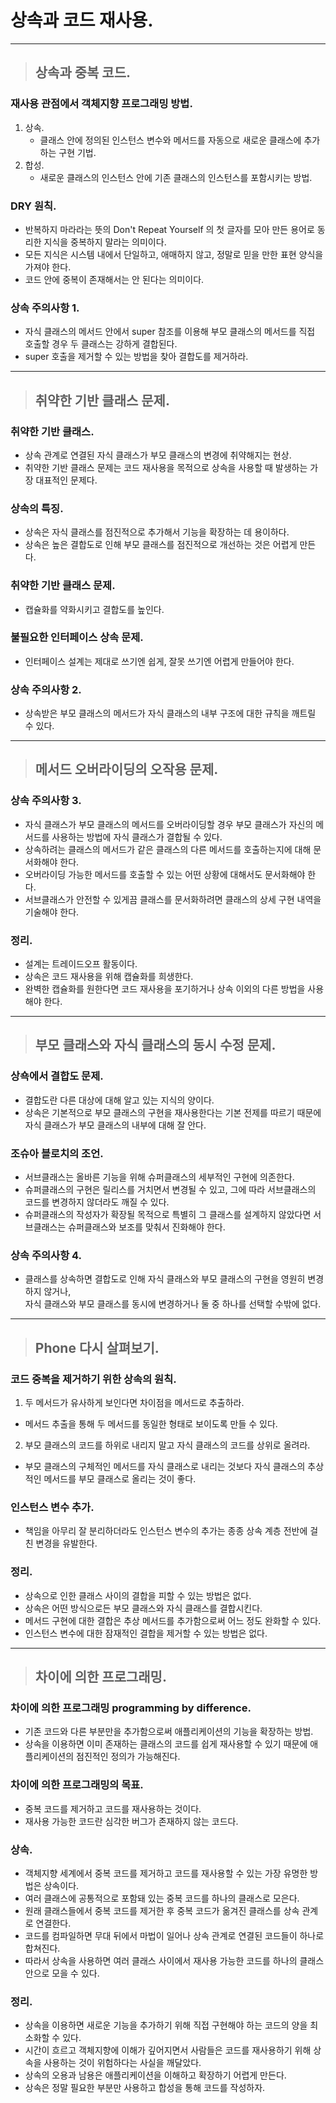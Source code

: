 
# 상속과 코드 재사용.

------------------------------------------------------------------------------------------------------------

> ## 상속과 중복 코드.

### 재사용 관점에서 객체지향 프로그래밍 방법.
1. 상속.
   - 클래스 안에 정의된 인스턴스 변수와 메서드를 자동으로 새로운 클래스에 추가하는 구현 기법.
2. 합성.
   - 새로운 클래스의 인스턴스 안에 기존 클래스의 인스턴스를 포함시키는 방법.

### DRY 원칙.
- 반복하지 마라라는 뜻의 Don't Repeat Yourself 의 첫 글자를 모아 만든 용어로 동리한 지식을 중복하지 말라는 의미이다.
- 모든 지식은 시스템 내에서 단일하고, 애매하지 않고, 정말로 믿을 만한 표현 양식을 가져야 한다.
- 코드 안에 중복이 존재해서는 안 된다는 의미이다.

### 상속 주의사항 1.
- 자식 클래스의 메서드 안에서 super 참조를 이용해 부모 클래스의 메서드를 직접 호출할 경우 두 클래스는 강하게 결합된다.
- super 호출을 제거할 수 있는 방법을 찾아 결합도를 제거하라.

------------------------------------------------------------------------------------------------------------

> ## 취약한 기반 클래스 문제.

### 취약한 기반 클래스.
- 상속 관계로 연결된 자식 클래스가 부모 클래스의 변경에 취약해지는 현상.
- 취약한 기반 클래스 문제는 코드 재사용을 목적으로 상속을 사용할 때 발생하는 가장 대표적인 문제다.

### 상속의 특징.
- 상속은 자식 클래스를 점진적으로 추가해서 기능을 확장하는 데 용이하다.
- 상속은 높은 결합도로 인해 부모 클래스를 점진적으로 개선하는 것은 어렵게 만든다.

### 취약한 기반 클래스 문제.
- 캡슐화를 약화시키고 결합도를 높인다.

### 불필요한 인터페이스 상속 문제.
- 인터페이스 설계는 제대로 쓰기엔 쉽게, 잘못 쓰기엔 어렵게 만들어야 한다.

### 상속 주의사항 2.
- 상속받은 부모 클래스의 메서드가 자식 클래스의 내부 구조에 대한 규칙을 깨트릴 수 있다.

------------------------------------------------------------------------------------------------------------

> ## 메서드 오버라이딩의 오작용 문제.

### 상속 주의사항 3.
- 자식 클래스가 부모 클래스의 메서드를 오버라이딩할 경우 부모 클래스가 자신의 메서드를 사용하는 방법에 자식 클래스가 결합될 수 있다.
- 상속하려는 클래스의 메서드가 같은 클래스의 다른 메서드를 호출하는지에 대해 문서화해야 한다.
- 오버라이딩 가능한 메서드를 호출할 수 있는 어떤 상황에 대해서도 문서화해야 한다.
- 서브클래스가 안전할 수 있게끔 클래스를 문서화하려면 클래스의 상세 구현 내역을 기술해야 한다.

### 정리.
- 설계는 트레이드오프 활동이다.
- 상속은 코드 재사용을 위해 캡슐화를 희생한다.
- 완벽한 캡슐화를 원한다면 코드 재사용을 포기하거나 상속 이외의 다른 방법을 사용해야 한다.

------------------------------------------------------------------------------------------------------------

> ## 부모 클래스와 자식 클래스의 동시 수정 문제.

### 상쇽에서 결합도 문제.
- 결합도란 다른 대상에 대해 알고 있는 지식의 양이다.
- 상속은 기본적으로 부모 클래스의 구현을 재사용한다는 기본 전제를 따르기 때문에 자식 클래스가 부모 클래스의 내부에 대해 잘 안다.

### 조슈아 블로치의 조언.
- 서브클래스는 올바른 기능을 위해 슈퍼클래스의 세부적인 구현에 의존한다.
- 슈퍼클래스의 구현은 릴리스를 거치면서 변경될 수 있고, 그에 따라 서브클래스의 코드를 변경하지 않더라도 깨질 수 있다.
- 슈퍼클래스의 작성자가 확장될 목적으로 특별히 그 클래스를 설계하지 않았다면 서브클래스는 슈퍼클래스와 보조를 맞춰서 진화해야 한다.

### 상속 주의사항 4.
- 클래스를 상속하면 결합도로 인해 자식 클래스와 부모 클래스의 구현을 영원히 변경하지 않거나, <br>
  자식 클래스와 부모 클래스를 동시에 변경하거나 둘 중 하나를 선택할 수밖에 없다.

------------------------------------------------------------------------------------------------------------

> ## Phone 다시 살펴보기.

### 코드 중복을 제거하기 위한 상속의 원칙.
1. 두 메서드가 유사하게 보인다면 차이점을 메서드로 추출하라.
  - 메서드 추출을 통해 두 메서드를 동일한 형태로 보이도록 만들 수 있다.
2. 부모 클래스의 코드를 하위로 내리지 말고 자식 클래스의 코드를 상위로 올려라.
  - 부모 클래스의 구체적인 메서드를 자식 클래스로 내리는 것보다 자식 클래스의 추상적인 메서드를 부모 클래스로 올리는 것이 좋다.

### 인스턴스 변수 추가.
- 책임을 아무리 잘 분리하더라도 인스턴스 변수의 추가는 종종 상속 계층 전반에 걸친 변경을 유발한다.

### 정리.
- 상속으로 인한 클래스 사이의 결합을 피할 수 있는 방법은 없다.
- 상속은 어떤 방식으로든 부모 클래스와 자식 클래스를 결합시킨다.
- 메서드 구현에 대한 결합은 추상 메서드를 추가함으로써 어느 정도 완화할 수 있다.
- 인스턴스 변수에 대한 잠재적인 결합을 제거할 수 있는 방법은 없다.

------------------------------------------------------------------------------------------------------------

> ## 차이에 의한 프로그래밍.

### 차이에 의한 프로그래밍 programming by difference.
- 기존 코드와 다른 부분만을 추가함으로써 애플리케이션의 기능을 확장하는 방법.
- 상속을 이용하면 이미 존재하는 클래스의 코드를 쉽게 재사용할 수 있기 때문에 애플리케이션의 점진적인 정의가 가능해진다.

### 차이에 의한 프로그래밍의 목표.
- 중복 코드를 제거하고 코드를 재사용하는 것이다.
- 재사용 가능한 코드란 심각한 버그가 존재하지 않는 코드다.

### 상속.
- 객체지향 세계에서 중복 코드를 제거하고 코드를 재사용할 수 있는 가장 유명한 방법은 상속이다.
- 여러 클래스에 공통적으로 포함돼 있는 중복 코드를 하나의 클래스로 모은다.
- 원래 클래스들에서 중복 코드를 제거한 후 중복 코드가 옮겨진 클래스를 상속 관계로 연결한다.
- 코드를 컴파일하면 무대 뒤에서 마법이 일어나 상속 관계로 연결된 코드들이 하나로 합쳐진다.
- 따라서 상속을 사용하면 여러 클래스 사이에서 재사용 가능한 코드를 하나의 클래스 안으로 모을 수 있다.

### 정리.
- 상속을 이용하면 새로운 기능을 추가하기 위해 직접 구현해야 하는 코드의 양을 최소화할 수 있다.
- 시간이 흐르고 객체지향에 이해가 깊어지면서 사람들은 코드를 재사용하기 위해 상속을 사용하는 것이 위험하다는 사실을 깨달았다.
- 상속의 오용과 남용은 애플리케이션을 이해하고 확장하기 어렵게 만든다.
- 상속은 정말 필요한 부분만 사용하고 합성을 통해 코드를 작성하자.





